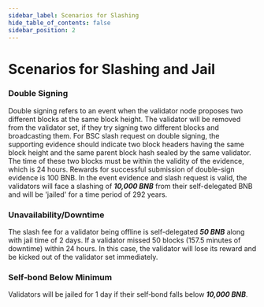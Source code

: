 ```yaml
---
sidebar_label: Scenarios for Slashing
hide_table_of_contents: false
sidebar_position: 2
---
```


# Scenarios for Slashing and Jail

### Double Signing

Double signing refers to an event when the validator node proposes two different blocks at the same block height. The validator will be removed from the validator set, if they try signing two different blocks and broadcasting them. For BSC slash request on double signing, the supporting evidence should indicate two block headers having the same block height and the same parent block hash sealed by the same validator. The time of these two blocks must be within the validity of the evidence, which is 24 hours. Rewards for successful submission of double-sign evidence is 100 BNB. In the event evidence and slash request is valid, the validators will face a slashing of **_10,000 BNB_** from their self-delegated BNB and will be 'jailed' for a time period of 292 years.

### Unavailability/Downtime

The slash fee for a validator being offline is self-delegated **_50 BNB_** along with jail time of 2 days. If a validator missed 50 blocks (157.5 minutes of downtime) within 24 hours. In this case, the validator will lose its reward and be kicked out of the validator set immediately.

### Self‐bond Below Minimum

Validators will be jailed for 1 day if their self‐bond falls below **_10,000 BNB_**.

